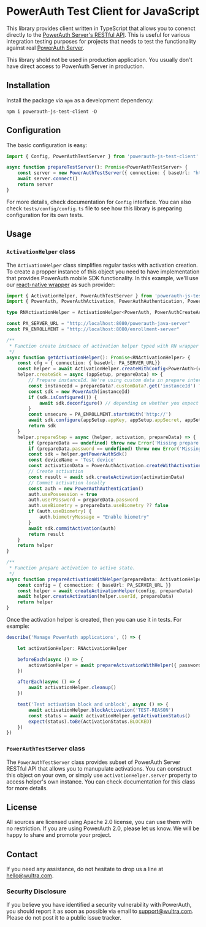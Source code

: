 # PowerAuth Test Client for JavaScript

This library provides client written in TypeScript that allows you to conenct directly to the [PowerAuth Server's RESTful API](https://github.com/wultra/powerauth-server/blob/develop/docs/WebServices-Methods.md). This is useful for various integration testing purposes for projects that needs to test the functionality against real [PowerAuth Server](https://github.com/wultra/powerauth-server).

<!-- begin box warning -->
This library shold not be used in production application. You usually don't have direct access to PowerAuth Server in production.
<!-- end -->

## Installation

Install the package via `npm` as a development dependency:

```
npm i powerauth-js-test-client -D
``` 

## Configuration

The basic configuration is easy:

```typescript
import { Config, PowerAuthTestServer } from 'powerauth-js-test-client'

async function prepareTestServer(): Promise<PowerAuthTestServer> {
    const server = new PowerAuthTestServer({ connection: { baseUrl: "http://localhost:8080/powerauth-java-server"}})
    await server.connect()
    return server
}
```

For more details, check documentation for `Config` interface. You can also check `tests/config/config.ts` file to see how this library is preparing configuration for its own tests.

## Usage

### `ActivationHelper` class

The `ActivationHelper` class simplifies regular tasks with activation creation. To create a propper instance of this object you need to have implementation that provides PowerAuth mobile SDK functionality. In this example, we'll use our [react-native wrapper](https://github.com/wultra/react-native-powerauth-mobile-sdk) as such provider:

```typescript
import { ActivationHelper, PowerAuthTestServer } from 'powerauth-js-test-client'
import { PowerAuth, PowerAuthActivation, PowerAuthAuthentication, PowerAuthCreateActivationResult } from 'react-native-powerauth-mobile-sdk'

type RNActivationHelper = ActivationHelper<PowerAuth, PowerAuthCreateActivationResult>

const PA_SERVER_URL = "http://localhost:8080/powerauth-java-server"
const PA_ENROLLMENT = "http://localhost:8080/enrollment-server"

/**
 * Function create instnace of activation helper typed with RN wrapper objects.
 */
async function getActivationHelper(): Promise<RNActivationHelper> {
    const cfg = { connection: { baseUrl: PA_SERVER_URL}}
    const helper = await ActivationHelper.createWithConfig<PowerAuth>(cfg)
    helper.createSdk = async (appSetup, prepareData) => {
        // Prepare instanceId. We're using custom data in prepare interface to keep instance id.
        const instanceId = prepareData?.customData?.get('instanceId') ?? 'your-app-instance-id'
        const sdk = new PowerAuth(instanceId)
        if (sdk.isConfigured()) {
            await sdk.deconfigure() // depending on whether you expect config changes
        }
        const unsecure = PA_ENROLLMENT.startsWith('http://')
        await sdk.configure(appSetup.appKey, appSetup.appSecret, appSetup.masterServerPublicKey, PA_ENROLLMENT, unsecure)
        return sdk
    }
    helper.prepareStep = async (helper, activation, prepareData) => {
        if (prepareData == undefined) throw new Error('Missing prepare data object')
        if (prepareData.password == undefined) throw new Error('Missing password in prepare data object')
        const sdk = helper.getPowerAuthSdk()
        const deviceName = 'Test device'
        const activationData = PowerAuthActivation.createWithActivationCode(activation.activationCode!, deviceName)
        // Create activation
        const result = await sdk.createActivation(activationData)
        // Commit activation locally
        const auth = new PowerAuthAuthentication()
        auth.usePossession = true
        auth.userPassword = prepareData.password
        auth.useBiometry = prepareData.useBiometry ?? false
        if (auth.useBiometry) {
            auth.biometryMessage = "Enable biometry"
        }
        await sdk.commitActivation(auth)
        return result
    }
    return helper
}

/**
 * Function prepare activation to active state.
 */
async function prepareActivationWithHelper(prepareData: ActivationHelperPrepareData): Promise<RNActivationHelper> {
    const config = { connection: { baseUrl: PA_SERVER_URL }}
    const helper = await createActivationHelper(config, prepareData)
    await helper.createActivation(helper.userId, prepareData)
    return helper
}
```

Once the activation helper is created, then you can use it in tests. For example:

```typescript
describe('Manage PowerAuth applications', () => {

    let activationHelper: RNActivationHelper

    beforeEach(async () => {
        activationHelper = await prepareActivationWithHelper({ password: "1234" })
    })

    afterEach(async () => {
        await activationHelper.cleanup()
    })

    test('Test activation block and unblock', async () => {
        await activationHelper.blockActivation('TEST-REASON')
        const status = await activationHelper.getActivationStatus()
        expect(status).toBe(ActivationStatus.BLOCKED)
    })
})
```

### `PowerAuthTestServer` class

The `PowerAuthTestServer` class provides subset of PowerAuth Server RESTful API that allows you to manupulate activations. You can construct this object on your own, or simply use `activationHelper.server` property to access helper's own instance. You can check documentation for this class for more details.

## License

All sources are licensed using Apache 2.0 license, you can use them with no restriction. If you are using PowerAuth 2.0, please let us know. We will be happy to share and promote your project.

## Contact

If you need any assistance, do not hesitate to drop us a line at [hello@wultra.com](mailto:hello@wultra.com).

### Security Disclosure

If you believe you have identified a security vulnerability with PowerAuth, you should report it as soon as possible via email to [support@wultra.com](mailto:support@wultra.com). Please do not post it to a public issue tracker.